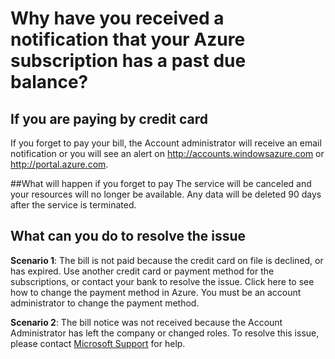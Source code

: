 # Why have you received a notification that your Azure subscription has a past due balance?
## If you are paying by credit card
 If you forget to pay your bill, the Account administrator will receive an email notification or you will see an alert on http://accounts.windowsazure.com or http://portal.azure.com. 

##What will happen if you forget to pay
The service will be canceled and your resources will no longer be available. Any data will be deleted 90 days after the service is terminated.
## What can you do to resolve the issue
**Scenario 1**: The bill is not paid because the credit card on file is declined, or has expired.
Use another credit card or payment method for the subscriptions, or contact your bank to resolve the issue.  Click here to see how to change the payment method in Azure. You must be an account administrator to change the payment method.

**Scenario 2**: The bill notice was not received because the Account Administrator has left the company or changed roles.
To resolve this issue, please contact [Microsoft Support](http://azure.microsoft.com/en-us/support/options/) for help. 
